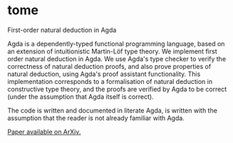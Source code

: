 # tome
First-order natural deduction in Agda

Agda is a dependently-typed functional programming language, based on an
extension of intuitionistic Martin-Löf type theory. We implement first order
natural deduction in Agda. We use Agda's type checker to verify the correctness
of natural deduction proofs, and also prove properties of natural deduction,
using Agda's proof assistant functionality. This implementation corresponds to
a formalisation of natural deduction in constructive type theory, and the
proofs are verified by Agda to be correct (under the assumption that Agda
itself is correct).

The code is written and documented in literate Agda, is written with the
assumption that the reader is not already familiar with Agda.

[Paper available on ArXiv.](https://arxiv.org/abs/2104.04095v1)
